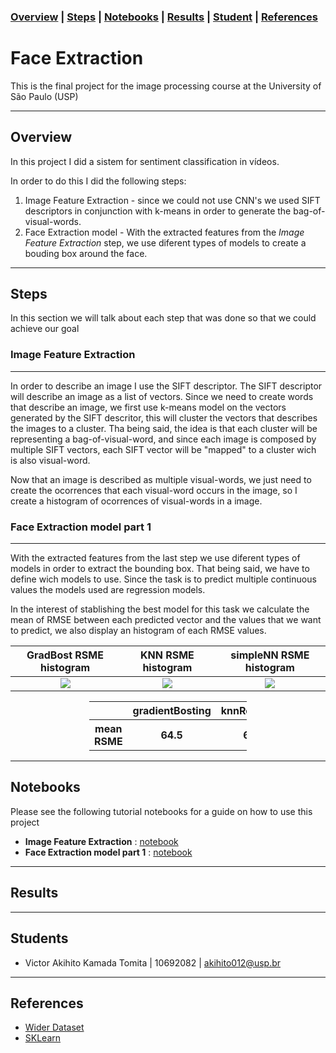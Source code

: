 ### [Overview](#overview)  | [Steps](#steps) | [Notebooks](#notebooks) | [Results](#results) | [Student](#student) | [References](#references) 

# Face Extraction

This is the final project for the image processing course at the University of São Paulo (USP)

---
## Overview

In this project I did a sistem for sentiment classification in vídeos.

In order to do this I did the following steps:
 1. Image Feature Extraction - since we could not use CNN's we used SIFT descriptors in conjunction with k-means in order to generate the bag-of-visual-words.
 2. Face Extraction model - With the extracted features from the _Image Feature Extraction_ step, we use diferent types of models to create a bouding box around the face.

---
## Steps

In this section we will talk about each step that was done so that we could achieve our goal 

### **Image Feature Extraction**

<hr style="width:100%, height:1px">

In order to describe an image I use the SIFT descriptor. The SIFT descriptor will describe an image as a list of vectors. Since we need to create words that describe an image, we first use k-means model on the vectors generated by the SIFT descritor, this will cluster the vectors that describes the images to a cluster. Tha being said, the idea is that each cluster will be representing a bag-of-visual-word, and since each image is composed by multiple SIFT vectors, each SIFT vector will be "mapped" to a cluster wich is also visual-word. 

Now that an image is described as multiple visual-words, we just need to create the ocorrences that each visual-word occurs in the image, so I create a histogram of ocorrences of visual-words in a image. 

### **Face Extraction model part 1**

<hr style="width:100%, height:1px">

With the extracted features from the last step we use diferent types of models in order to extract the bounding box. That being said, we have to define wich models to use. Since the task is to predict multiple continuous values the models used are regression models.

In the interest of stablishing the best model for this task we calculate the mean of RMSE between each predicted vector and the values that we want to predict, we also display an histogram of each RMSE values.

GradBost RSME histogram       |KNN RSME histogram         |simpleNN RSME histogram
:-------------------------:|:-------------------------:|:-------------------------:
![](https://raw.githubusercontent.com/Vakihito/Face-extraction/main/images/Face%20Extraction%20model%20part%201/gradientBosting.png) |  ![](https://raw.githubusercontent.com/Vakihito/Face-extraction/main/images/Face%20Extraction%20model%20part%201/KNNr.png)  |  ![](https://raw.githubusercontent.com/Vakihito/Face-extraction/main/images/Face%20Extraction%20model%20part%201/simpleNN.png)

<div style="margin: auto; width: 50%; text-align: center;">
  <table>
    <tr>
      <th></th>
      <th>gradientBosting</th>
      <th>knnRegression</th>
      <th>SVGRegression</th>
      <th>simpleNN</th>
    </tr>
   <tr>
      <th>mean RSME</th>
      <th>64.5</th>
      <th>68.15</th>
      <th>3.607877e+12</th>
      <th>88.7</th>
    </tr>
  </table>
</div>

---
## Notebooks
Please see the following tutorial notebooks for a guide on how to use this project
 - **Image Feature Extraction** : [notebook](https://colab.research.google.com/drive/1J5B1rTAGaAfFelf8P9d4lXzjjH1j_WBr#scrollTo=rLKUJZz0eCGp)
 - **Face Extraction model part 1** : [notebook](https://colab.research.google.com/drive/14EdCEEEd_vQPIMs6hrZXmW4ZPI250XAt#scrollTo=GivtF11O1irD)

---
## Results

---
## Students
  - Victor Akihito Kamada Tomita | 10692082 | akihito012@usp.br
---
## References
  - [Wider Dataset](http://shuoyang1213.me/WIDERFACE/)
  - [SKLearn](https://scikit-learn.org/stable/modules/multiclass.html)
